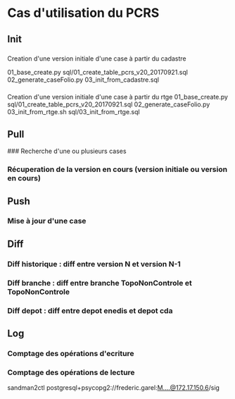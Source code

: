 # Cas d'utilisation du PCRS


## Init

###
Creation d'une version initiale d'une case à partir du cadastre

01_base_create.py
sql/01_create_table_pcrs_v20_20170921.sql
02_generate_caseFolio.py
03_init_from_cadastre.sql

###
Creation d'une version initiale d'une case à partir du rtge
01_base_create.py
sql/01_create_table_pcrs_v20_20170921.sql
02_generate_caseFolio.py
03_init_from_rtge.sh
sql/03_init_from_rtge.sql

## Pull

### Recherche d'une ou plusieurs cases

### Récuperation de la version en cours (version initiale ou version en cours)


## Push

### Mise à jour d'une case


## Diff

### Diff historique : diff entre version N et version N-1

### Diff branche : diff entre branche TopoNonControle et TopoNonControle

### Diff depot : diff entre depot enedis et depot cda


## Log

### Comptage des opérations d'ecriture

### Comptage des opérations de lecture


 sandman2ctl postgresql+psycopg2://frederic.garel:M....@172.17.150.6/sig
